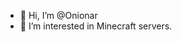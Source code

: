 - 👋 Hi, I’m @Onionar
- 👀 I’m interested in Minecraft servers.

<!---
Onionar/Onionar is a ✨ special ✨ repository because its `README.md` (this file) appears on your GitHub profile.
You can click the Preview link to take a look at your changes.
--->
